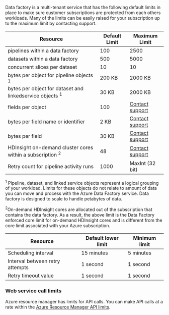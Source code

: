 Data factory is a multi-tenant service that has the following default limits in place to make sure customer subscriptions are protected from each others workloads. Many of the limits can be easily raised for your subscription up to the maximum limit by contacting support. 

**Resource** | **Default Limit** | **Maximum Limit**
-------- | ------------- | -------------
pipelines within a data factory | 100 | 2500
datasets within a data factory | 500 | 5000
concurrent slices per dataset | 10 | 10
bytes per object for pipeline objects <sup>1</sup> | 200 KB | 2000 KB
bytes per object for dataset and linkedservice objects <sup>1</sup> | 30 KB | 2000 KB
fields per object | 100 | [Contact support](http://azure.microsoft.com/blog/2014/06/04/azure-limits-quotas-increase-requests/)
bytes per field name or identifier | 2 KB | [Contact support](http://azure.microsoft.com/blog/2014/06/04/azure-limits-quotas-increase-requests/)
bytes per field | 30 KB | [Contact support](http://azure.microsoft.com/blog/2014/06/04/azure-limits-quotas-increase-requests/)
HDInsight on-demand cluster cores within a subscription <sup>2</sup> | 48 | [Contact support](http://azure.microsoft.com/blog/2014/06/04/azure-limits-quotas-increase-requests/)
Retry count for pipeline activity runs | 1000 | MaxInt (32 bit)

<sup>1</sup> Pipeline, dataset, and linked service objects represent a logical grouping of your workload. Limits for these objects do not relate to amount of data you can move and process with the Azure Data Factory service. Data factory is designed to scale to handle petabytes of data.

<sup>2</sup>On-demand HDInsight cores are allocated out of the subscription that contains the data factory. As a result, the above limit is the Data Factory enforced core limit for on-demand HDInsight cores and is different from the core limit associated with your Azure subscription.


**Resource** | **Default lower limit** | **Minimum limit**
-------- | ------------------- | -------------
Scheduling interval | 15 minutes | 5 minutes
Interval between retry attempts | 1 second | 1 second
Retry timeout value | 1 second | 1 second


### Web service call limits

Azure resource manager has limits for API calls. You can make API calls at a rate within the [Azure Resource Manager API limits](azure-subscription-service-limits#resource-group-limits). 


